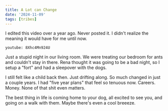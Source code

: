 ```yaml
---
title: A Lot can Change 
date: '2024-11-09'
tags: [tribes]
---
```


I edited this video over a year ago. Never posted it. 
I didn't realize the meaning it would have for me until now. 

`youtube: 8Xhc4Mn924U`

Just a stupid night in our living room. We were treating our bedroom for ants and couldn't stay in there. Rena thought it was going to be a bad night, so I setup a "fort" and had a sleepover with the dogs. 

I still felt like a child back then. Just drifting along. So much changed in just a couple years. I had "five year plans" that feel so tenuous now. 
Careers. Money. None of that shit even matters.

The best thing in life is coming home to your dog, all excited to see you, and going on a walk with them. Maybe there's even a cool breeeze. 